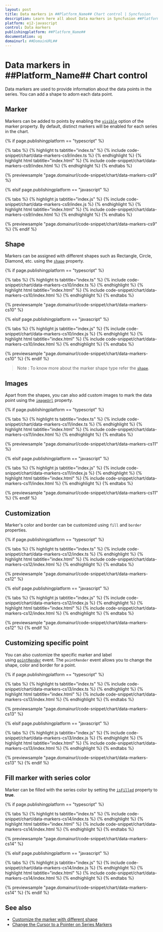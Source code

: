 ```yaml
---
layout: post
title: Data markers in ##Platform_Name## Chart control | Syncfusion
description: Learn here all about Data markers in Syncfusion ##Platform_Name## Chart control of Syncfusion Essential JS 2 and more.
platform: ej2-javascript
control: Data markers 
publishingplatform: ##Platform_Name##
documentation: ug
domainurl: ##DomainURL##
---
```


# Data markers in ##Platform_Name## Chart control

Data markers are used to provide information about the data points in the series. You can add a shape to adorn each data point.

<!-- markdownlint-disable MD036 -->

## Marker

<!-- markdownlint-disable MD036 -->

Markers can be added to points by enabling the [`visible`](../api/chart/markerSettingsModel/#visible-boolean) option of the marker property. By default, distinct markers will be enabled for each series in the chart.

{% if page.publishingplatform == "typescript" %}

 {% tabs %}
{% highlight ts tabtitle="index.ts" %}
{% include code-snippet/chart/data-markers-cs9/index.ts %}
{% endhighlight %}
{% highlight html tabtitle="index.html" %}
{% include code-snippet/chart/data-markers-cs9/index.html %}
{% endhighlight %}
{% endtabs %}
        
{% previewsample "page.domainurl/code-snippet/chart/data-markers-cs9" %}

{% elsif page.publishingplatform == "javascript" %}

{% tabs %}
{% highlight js tabtitle="index.js" %}
{% include code-snippet/chart/data-markers-cs9/index.js %}
{% endhighlight %}
{% highlight html tabtitle="index.html" %}
{% include code-snippet/chart/data-markers-cs9/index.html %}
{% endhighlight %}
{% endtabs %}

{% previewsample "page.domainurl/code-snippet/chart/data-markers-cs9" %}
{% endif %}

## Shape

Markers can be assigned with different shapes such as Rectangle, Circle, Diamond, etc. using the [`shape`](../api/chart/markerSettings/#shape) property.

{% if page.publishingplatform == "typescript" %}

 {% tabs %}
{% highlight ts tabtitle="index.ts" %}
{% include code-snippet/chart/data-markers-cs10/index.ts %}
{% endhighlight %}
{% highlight html tabtitle="index.html" %}
{% include code-snippet/chart/data-markers-cs10/index.html %}
{% endhighlight %}
{% endtabs %}
        
{% previewsample "page.domainurl/code-snippet/chart/data-markers-cs10" %}

{% elsif page.publishingplatform == "javascript" %}

{% tabs %}
{% highlight js tabtitle="index.js" %}
{% include code-snippet/chart/data-markers-cs10/index.js %}
{% endhighlight %}
{% highlight html tabtitle="index.html" %}
{% include code-snippet/chart/data-markers-cs10/index.html %}
{% endhighlight %}
{% endtabs %}

{% previewsample "page.domainurl/code-snippet/chart/data-markers-cs10" %}
{% endif %}

>Note : To know more about the marker shape type refer the [`shape`](../api/chart/markerSettings/#shape-string).

## Images

Apart from the shapes, you can also add custom images to mark the data point using the [`imageUrl`](../api/chart/markerSettingsModel/#imageurl-string) property.

{% if page.publishingplatform == "typescript" %}

 {% tabs %}
{% highlight ts tabtitle="index.ts" %}
{% include code-snippet/chart/data-markers-cs11/index.ts %}
{% endhighlight %}
{% highlight html tabtitle="index.html" %}
{% include code-snippet/chart/data-markers-cs11/index.html %}
{% endhighlight %}
{% endtabs %}
        
{% previewsample "page.domainurl/code-snippet/chart/data-markers-cs11" %}

{% elsif page.publishingplatform == "javascript" %}

{% tabs %}
{% highlight js tabtitle="index.js" %}
{% include code-snippet/chart/data-markers-cs11/index.js %}
{% endhighlight %}
{% highlight html tabtitle="index.html" %}
{% include code-snippet/chart/data-markers-cs11/index.html %}
{% endhighlight %}
{% endtabs %}

{% previewsample "page.domainurl/code-snippet/chart/data-markers-cs11" %}
{% endif %}

## Customization

Marker's color and border can be customized using `fill` and `border` properties.

{% if page.publishingplatform == "typescript" %}

 {% tabs %}
{% highlight ts tabtitle="index.ts" %}
{% include code-snippet/chart/data-markers-cs12/index.ts %}
{% endhighlight %}
{% highlight html tabtitle="index.html" %}
{% include code-snippet/chart/data-markers-cs12/index.html %}
{% endhighlight %}
{% endtabs %}
        
{% previewsample "page.domainurl/code-snippet/chart/data-markers-cs12" %}

{% elsif page.publishingplatform == "javascript" %}

{% tabs %}
{% highlight js tabtitle="index.js" %}
{% include code-snippet/chart/data-markers-cs12/index.js %}
{% endhighlight %}
{% highlight html tabtitle="index.html" %}
{% include code-snippet/chart/data-markers-cs12/index.html %}
{% endhighlight %}
{% endtabs %}

{% previewsample "page.domainurl/code-snippet/chart/data-markers-cs12" %}
{% endif %}

## Customizing specific point

You can also customize the specific marker and label using [`pointRender`](../api/chart/#pointrender-emittypeipointrendereventargs) event. The `pointRender` event allows you to change the shape, color and border for a point.

{% if page.publishingplatform == "typescript" %}

 {% tabs %}
{% highlight ts tabtitle="index.ts" %}
{% include code-snippet/chart/data-markers-cs13/index.ts %}
{% endhighlight %}
{% highlight html tabtitle="index.html" %}
{% include code-snippet/chart/data-markers-cs13/index.html %}
{% endhighlight %}
{% endtabs %}
        
{% previewsample "page.domainurl/code-snippet/chart/data-markers-cs13" %}

{% elsif page.publishingplatform == "javascript" %}

{% tabs %}
{% highlight js tabtitle="index.js" %}
{% include code-snippet/chart/data-markers-cs13/index.js %}
{% endhighlight %}
{% highlight html tabtitle="index.html" %}
{% include code-snippet/chart/data-markers-cs13/index.html %}
{% endhighlight %}
{% endtabs %}

{% previewsample "page.domainurl/code-snippet/chart/data-markers-cs13" %}
{% endif %}

## Fill marker with series color

Marker can be filled with the series color by setting the [`isFilled`](../api/chart/markerSettingsModel/#isFilled-boolean) property to <b>true</b>.

{% if page.publishingplatform == "typescript" %}

 {% tabs %}
{% highlight ts tabtitle="index.ts" %}
{% include code-snippet/chart/data-markers-cs14/index.ts %}
{% endhighlight %}
{% highlight html tabtitle="index.html" %}
{% include code-snippet/chart/data-markers-cs14/index.html %}
{% endhighlight %}
{% endtabs %}
        
{% previewsample "page.domainurl/code-snippet/chart/data-markers-cs14" %}

{% elsif page.publishingplatform == "javascript" %}

{% tabs %}
{% highlight js tabtitle="index.js" %}
{% include code-snippet/chart/data-markers-cs14/index.js %}
{% endhighlight %}
{% highlight html tabtitle="index.html" %}
{% include code-snippet/chart/data-markers-cs14/index.html %}
{% endhighlight %}
{% endtabs %}

{% previewsample "page.domainurl/code-snippet/chart/data-markers-cs14" %}
{% endif %}

## See also

* [Customize the marker with different shape](./how-to/marker-customization#customize-the-marker-with-different-shape)
* [Change the Cursor to a Pointer on Series Markers](https://support.syncfusion.com/kb/article/21473/how-to-change-the-cursor-to-a-pointer-on-series-markers-in-javascript-charts)